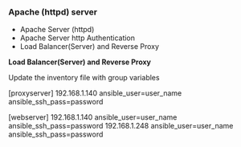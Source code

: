 ### Apache (httpd) server

* Apache Server (httpd)
* Apache Server http Authentication
* Load Balancer(Server) and Reverse Proxy






__Load Balancer(Server) and Reverse Proxy__

Update the inventory file with group variables

[proxyserver]
192.168.1.140 ansible_user=user_name ansible_ssh_pass=password

[webserver]
192.168.1.140 ansible_user=user_name ansible_ssh_pass=password 
192.168.1.248 ansible_user=user_name ansible_ssh_pass=password


